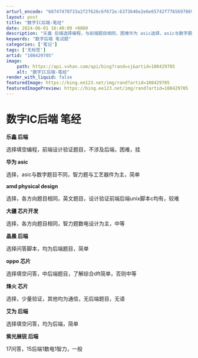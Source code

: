 ```yaml
---
arturl_encode: "68747470733a2f2f626c6f672e:6373646e2e6e65742f77656978696e5f34333930323936382f:61727469636c652f64657461696c732f313038343239373035"
layout: post
title: "数字IC后端-笔经"
date: 2024-06-01 16:40:09 +0800
description: "乐鑫 后端选择编程，与前端题目相同，困难华为 asic选择，asic与数字题目不同，智力题与工艺器件"
keywords: "数字后端 笔试题"
categories: ['笔记']
tags: ['无标签']
artid: "108429705"
image:
    path: https://api.vvhan.com/api/bing?rand=sj&artid=108429705
    alt: "数字IC后端-笔经"
render_with_liquid: false
featuredImage: https://bing.ee123.net/img/rand?artid=108429705
featuredImagePreview: https://bing.ee123.net/img/rand?artid=108429705
---
```


# 数字IC后端 笔经

**乐鑫 后端**
  
选择填空编程，前端设计验证题目，不涉及后端，困难，挂

**华为 asic**
  
选择，asic与数字题目不同，智力题与工艺器件为主，简单

**amd physical design**
  
选择，各方向题目相同，英文题目，设计验证前端后端unix脚本c均有，较难

**大疆 芯片开发**
  
选择，各方向题目相同，智力题数电设计为主，中等

**晶晨 后端**
  
选择问答脚本，均为后端题目，简单

**oppo 芯片**
  
选择填空问答，中后端题目，了解综合dft简单，否则中等

**烽火 芯片**
  
选择，少量验证，其他均为通信，无后端题目，无语

**艾为 后端**
  
选择填空问答，均为后端，简单

**紫光展锐 后端**
  
17问答，15后端1数电1智力，一般